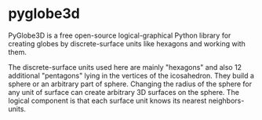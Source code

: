# pyglobe3d
PyGlobe3D is a free open-source logical-graphical Python library for creating globes by discrete-surface units like hexagons and working with them. 

The discrete-surface units used here are mainly "hexagons" and also 12 additional "pentagons" lying in the vertices of the icosahedron. They build a sphere or an arbitrary part of sphere. Changing the radius of the sphere for any unit of surface can create arbitrary 3D surfaces on the sphere. The logical component is that each surface unit knows its nearest neighbors-units.
